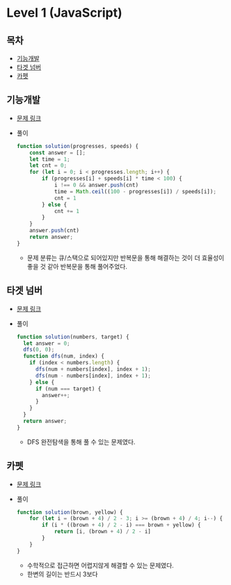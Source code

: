 # Level 1 (JavaScript)

## 목차

* [기능개발](#기능개발)
* [타겟 넘버](#타겟-넘버)
* [카펫](#카펫)

## 기능개발

* [문제 링크](https://programmers.co.kr/learn/courses/30/lessons/42586?language=javascript)

* 풀이

  ```js
  function solution(progresses, speeds) {
      const answer = [];
      let time = 1;
      let cnt = 0;
      for (let i = 0; i < progresses.length; i++) {
          if (progresses[i] + speeds[i] * time < 100) {
              i !== 0 && answer.push(cnt)
              time = Math.ceil((100 - progresses[i]) / speeds[i]);
              cnt = 1
          } else {
              cnt += 1
          }
      }
      answer.push(cnt)
      return answer;
  }
  ```

  * 문제 분류는 큐/스택으로 되어있지만 반복문을 통해 해결하는 것이 더 효율성이 좋을 것 같아 반복문을 통해 풀어주었다.

## 타겟 넘버

* [문제 링크](https://programmers.co.kr/learn/courses/30/lessons/43165?language=javascript)

* 풀이

  ```js
  function solution(numbers, target) {
    let answer = 0;
    dfs(0, 0);
    function dfs(num, index) {
      if (index < numbers.length) {
        dfs(num + numbers[index], index + 1);
        dfs(num - numbers[index], index + 1);
      } else {
        if (num === target) {
          answer++;
        }
      }
    }
    return answer;
  }
  ```

  * DFS 완전탐색을 통해 풀 수 있는 문제였다.

## 카펫

* [문제 링크](https://programmers.co.kr/learn/courses/30/lessons/42842?language=javascript)

* 풀이

  ```js
  function solution(brown, yellow) {
      for (let i = (brown + 4) / 2 - 3; i >= (brown + 4) / 4; i--) {
          if (i * ((brown + 4) / 2 - i) === brown + yellow) {
              return [i, (brown + 4) / 2 - i]
          }
      }
  }
  ```

  * 수학적으로 접근하면 어렵지않게 해결할 수 있는 문제였다.
  * 한변의 길이는 반드시 3보다